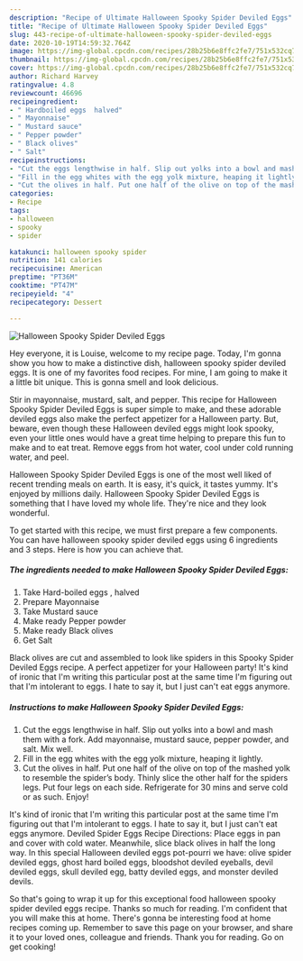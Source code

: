 ```yaml
---
description: "Recipe of Ultimate Halloween Spooky Spider Deviled Eggs"
title: "Recipe of Ultimate Halloween Spooky Spider Deviled Eggs"
slug: 443-recipe-of-ultimate-halloween-spooky-spider-deviled-eggs
date: 2020-10-19T14:59:32.764Z
image: https://img-global.cpcdn.com/recipes/28b25b6e8ffc2fe7/751x532cq70/halloween-spooky-spider-deviled-eggs-recipe-main-photo.jpg
thumbnail: https://img-global.cpcdn.com/recipes/28b25b6e8ffc2fe7/751x532cq70/halloween-spooky-spider-deviled-eggs-recipe-main-photo.jpg
cover: https://img-global.cpcdn.com/recipes/28b25b6e8ffc2fe7/751x532cq70/halloween-spooky-spider-deviled-eggs-recipe-main-photo.jpg
author: Richard Harvey
ratingvalue: 4.8
reviewcount: 46696
recipeingredient:
- " Hardboiled eggs  halved"
- " Mayonnaise"
- " Mustard sauce"
- " Pepper powder"
- " Black olives"
- " Salt"
recipeinstructions:
- "Cut the eggs lengthwise in half. Slip out yolks into a bowl and mash them with a fork. Add mayonnaise, mustard sauce, pepper powder, and salt. Mix well."
- "Fill in the egg whites with the egg yolk mixture, heaping it lightly."
- "Cut the olives in half. Put one half of the olive on top of the mashed yolk to resemble the spider’s body. Thinly slice the other half for the spiders legs. Put four legs on each side. Refrigerate for 30 mins and serve cold or as such. Enjoy!"
categories:
- Recipe
tags:
- halloween
- spooky
- spider

katakunci: halloween spooky spider 
nutrition: 141 calories
recipecuisine: American
preptime: "PT36M"
cooktime: "PT47M"
recipeyield: "4"
recipecategory: Dessert

---
```



![Halloween Spooky Spider Deviled Eggs](https://img-global.cpcdn.com/recipes/28b25b6e8ffc2fe7/751x532cq70/halloween-spooky-spider-deviled-eggs-recipe-main-photo.jpg)

Hey everyone, it is Louise, welcome to my recipe page. Today, I'm gonna show you how to make a distinctive dish, halloween spooky spider deviled eggs. It is one of my favorites food recipes. For mine, I am going to make it a little bit unique. This is gonna smell and look delicious.

Stir in mayonnaise, mustard, salt, and pepper. This recipe for Halloween Spooky Spider Deviled Eggs is super simple to make, and these adorable deviled eggs also make the perfect appetizer for a Halloween party. But, beware, even though these Halloween deviled eggs might look spooky, even your little ones would have a great time helping to prepare this fun to make and to eat treat. Remove eggs from hot water, cool under cold running water, and peel.

Halloween Spooky Spider Deviled Eggs is one of the most well liked of recent trending meals on earth. It is easy, it's quick, it tastes yummy. It's enjoyed by millions daily. Halloween Spooky Spider Deviled Eggs is something that I have loved my whole life. They're nice and they look wonderful.


To get started with this recipe, we must first prepare a few components. You can have halloween spooky spider deviled eggs using 6 ingredients and 3 steps. Here is how you can achieve that.

<!--inarticleads1-->

##### The ingredients needed to make Halloween Spooky Spider Deviled Eggs:

1. Take  Hard-boiled eggs , halved
1. Prepare  Mayonnaise
1. Take  Mustard sauce
1. Make ready  Pepper powder
1. Make ready  Black olives
1. Get  Salt


Black olives are cut and assembled to look like spiders in this Spooky Spider Deviled Eggs recipe. A perfect appetizer for your Halloween party! It&#39;s kind of ironic that I&#39;m writing this particular post at the same time I&#39;m figuring out that I&#39;m intolerant to eggs. I hate to say it, but I just can&#39;t eat eggs anymore. 

<!--inarticleads2-->

##### Instructions to make Halloween Spooky Spider Deviled Eggs:

1. Cut the eggs lengthwise in half. Slip out yolks into a bowl and mash them with a fork. Add mayonnaise, mustard sauce, pepper powder, and salt. Mix well.
1. Fill in the egg whites with the egg yolk mixture, heaping it lightly.
1. Cut the olives in half. Put one half of the olive on top of the mashed yolk to resemble the spider’s body. Thinly slice the other half for the spiders legs. Put four legs on each side. Refrigerate for 30 mins and serve cold or as such. Enjoy!


It&#39;s kind of ironic that I&#39;m writing this particular post at the same time I&#39;m figuring out that I&#39;m intolerant to eggs. I hate to say it, but I just can&#39;t eat eggs anymore. Deviled Spider Eggs Recipe Directions: Place eggs in pan and cover with cold water. Meanwhile, slice black olives in half the long way. In this special Halloween deviled eggs pot-pourri we have: olive spider deviled eggs, ghost hard boiled eggs, bloodshot deviled eyeballs, devil deviled eggs, skull deviled egg, batty deviled eggs, and monster deviled devils. 

So that's going to wrap it up for this exceptional food halloween spooky spider deviled eggs recipe. Thanks so much for reading. I'm confident that you will make this at home. There's gonna be interesting food at home recipes coming up. Remember to save this page on your browser, and share it to your loved ones, colleague and friends. Thank you for reading. Go on get cooking!
